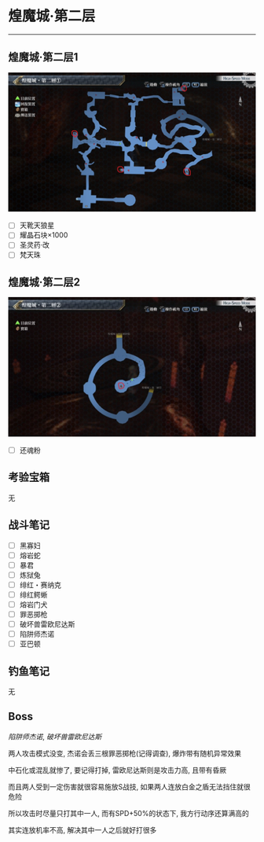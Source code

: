 # 煌魔城·第二层

---

## 煌魔城·第二层1

![煌魔城·第二层1](../images/map_煌魔城·第二层1.jpg)

- [ ]  天靴天狼星
- [ ]  耀晶石块×1000
- [ ]  圣灵药·改
- [ ]  梵天珠

## 煌魔城·第二层2

![煌魔城·第二层2](../images/map_煌魔城·第二层2.png)

- [ ]  还魂粉

## 考验宝箱

无

## 战斗笔记

- [ ] 黑寡妇
- [ ] 熔岩蛇
- [ ] 暴君
- [ ] 炼狱兔
- [ ] 绯红・赛纳克
- [ ] 绯红鳄蜥
- [ ] 熔岩门犬
- [ ] 罪恶掷枪
- [ ] 破坏兽雷欧尼达斯
- [ ] 陷阱师杰诺
- [ ] 亚巴顿

## 钓鱼笔记

无

## Boss

*陷阱师杰诺*, *破坏兽雷欧尼达斯*

两人攻击模式没变, 杰诺会丢三根罪恶掷枪(记得调查), 爆炸带有随机异常效果

中石化或混乱就惨了, 要记得打掉, 雷欧尼达斯则是攻击力高, 且带有昏厥

而且两人受到一定伤害就很容易施放S战技, 如果两人连放白金之盾无法挡住就很危险

所以攻击时尽量只打其中一人, 而有SPD+50%的状态下, 我方行动序还算满高的

其实连放机率不高, 解决其中一人之后就好打很多